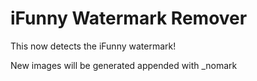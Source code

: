 # iFunny Watermark Remover

This now detects the iFunny watermark!

New images will be generated appended with _nomark